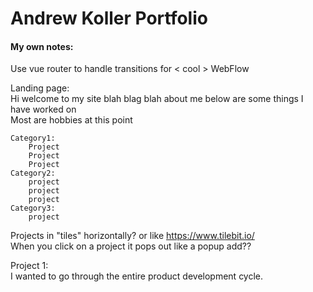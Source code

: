 # Andrew Koller Portfolio



























#### My own notes:
Use vue router to handle transitions for < cool > WebFlow 

Landing page:   
Hi welcome to my site blah blag blah about me below are some things I have worked on    
Most are hobbies at this point  

    Category1:
        Project
        Project
        Project
    Category2:
        project
        project
        project
    Category3:
        project

Projects in "tiles" horizontally? or like https://www.tilebit.io/   
When you click on a project it pops out like a popup add??

Project 1:  
I wanted to go through the entire product development cycle.